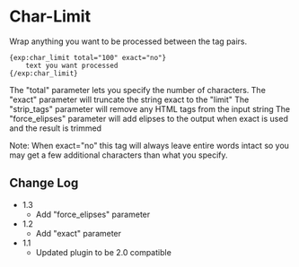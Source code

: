 # Char-Limit

Wrap anything you want to be processed between the tag pairs.

	{exp:char_limit total="100" exact="no"}
		text you want processed
	{/exp:char_limit}

The "total" parameter lets you specify the number of characters.
The "exact" parameter will truncate the string exact to the "limit"
The "strip_tags" parameter will remove any HTML tags from the input string
The "force_elipses" parameter will add elipses to the output when exact is used and the result is trimmed

Note: When exact="no" this tag will always leave entire words intact so you may get a few additional characters than what you specify.

## Change Log

- 1.3
	- Add "force_elipses" parameter
- 1.2
	- Add "exact" parameter
- 1.1
	- Updated plugin to be 2.0 compatible
